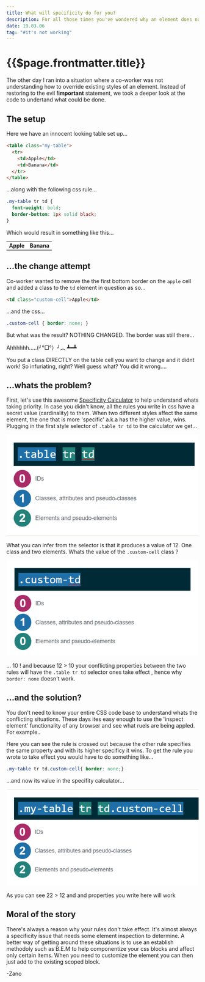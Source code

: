 ```yaml
---
title: What will specificity do for you?
description: For all those times you've wondered why an element does not apply your CSS.
date: 19.03.06
tag: "#it's not working"
---
```


# {{$page.frontmatter.title}}
<Badge :text="$page.frontmatter.date" />
<Badge :text="$page.frontmatter.tag" />

The other day I ran into a situation where a co-worker was not understanding how to override existing styles of an element. Instead of restoring to the evil **!important** statement, we took a deeper look at the code to undertand what could be done.

## The setup

Here we have an innocent looking table set up...

```html
<table class="my-table">
  <tr>
    <td>Apple</td>
    <td>Banana</td>
  </tr>
</table>
```

...along with the following css rule...

```css
.my-table tr td {
  font-weight: bold;
  border-bottom: 1px solid black;
}
```

Which would result in something like this...

<table class="my-table">
  <tr>
    <td>Apple</td>
    <td>Banana</td>
  </tr>
</table>

<style>
.my-table tr td {
  font-weight: bold;
  border-bottom: 1px solid black;
}
</style>

## ...the change attempt

Co-worker wanted to remove the the first bottom border on the `apple` cell and added a class to the `td` element in question as so...

```html
<td class="custom-cell">Apple</td>
```

...and the css...

```css
.custom-cell { border: none; }
```

But what was the result? NOTHING CHANGED. The border was still there...

Ahhhhhh.....(╯°□°）╯︵ ┻━┻

You put a class DIRECTLY on the table cell you want to change and it didnt work! So infuriating, right?  Well guess what?  You did it wrong....

## ...whats the problem?

First, let's use this awesome [Specificity Calculator](https://specificity.keegan.st/) to help understand whats taking priority.  In case you didn't know, all the rules you write in css have a secret value (cardinality) to them. When two different styles affect the same element, the one that is more 'specific' a.k.a has the higher value, wins. Plugging in the first style selector of `.table tr td` to the calculator we get...

![An image](../.vuepress/public/images/posts/specificity-calculator-1.png)

What you can infer from the selector is that it produces a value of 12. One class and two elements.  Whats the value of the `.custom-cell` class ?

![An image](../.vuepress/public/images/posts/specificity-calculator-2.png)

... 10 ! and because 12 > 10 your conflicting properties between the two rules will have the `.table tr td` selector ones take effect , hence why `border: none` doesn't work.

## ...and the solution?

You don't need to know your entire CSS code base to understand whats the conflicting situations.  These days ites easy enough to use the 'inspect element' functionality of any browser and see what ruels are being appled.  For example..

Here you can see the rule is crossed out because the other rule specifies the same property and with its higher specificy it wins.  To get the rule you wrote to take effect you would have to do something like...

```css
.my-table tr td.custom-cell{ border: none;}
```
...and now its value in the specifity calculator...

![An image](../.vuepress/public/images/posts/specificity-calculator-3.png)

As you can see 22 > 12 and and properties you write here will work

## Moral of the story

There's always a reason why your rules don't take effect.  It's almost always a specificity issue that needs some element inspection to determine.  A better way of getting around these situations is to use an establish methodoly such as B.E.M  to help componentize your css blocks and affect only certain items.  When you need to customize the element you can then just add to the existing scoped block.

-Zano
